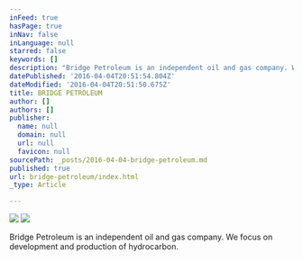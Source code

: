 ```yaml
---
inFeed: true
hasPage: true
inNav: false
inLanguage: null
starred: false
keywords: []
description: "Bridge Petroleum is an independent oil and gas company. We focus on development and production of hydrocarbon.\_"
datePublished: '2016-04-04T20:51:54.804Z'
dateModified: '2016-04-04T20:51:50.675Z'
title: BRIDGE PETROLEUM
author: []
authors: []
publisher:
  name: null
  domain: null
  url: null
  favicon: null
sourcePath: _posts/2016-04-04-bridge-petroleum.md
published: true
url: bridge-petroleum/index.html
_type: Article

---
```

![](https://the-grid-user-content.s3-us-west-2.amazonaws.com/0a81403f-eeac-4264-bff2-e2ce3c2c1ff1.jpg)
![](https://the-grid-user-content.s3-us-west-2.amazonaws.com/8fe8e04e-f393-4787-a08e-b9a4bdb84ac1.jpg)

Bridge Petroleum is an independent oil and gas company. We focus on development and production of hydrocarbon.